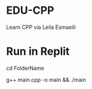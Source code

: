 # EDU-CPP
Learn CPP via Leila Esmaeili
# Run in Replit
cd FolderName 

g++ main.cpp -o main && ./main
